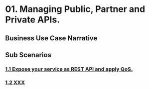 # 01. Managing Public, Partner and Private APIs. 

## Business Use Case Narrative
<business use case>

## Sub Scenarios

### [1.1 Expose your service as REST API and apply QoS.](https://github.com/wso2/product-apim/tree/product-scenarios/product-scenarios/1-manage-public-partner-private-apis/1.1-expose-service-as-rest-api)
### [1.2 XXX]()